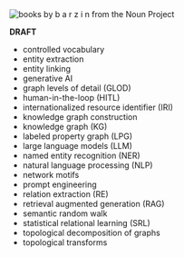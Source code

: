 <img src="../assets/nouns/biblio.png" alt="books by b a r z i n from the Noun Project" />

**DRAFT**

- controlled vocabulary
- entity extraction
- entity linking
- generative AI
- graph levels of detail (GLOD)
- human-in-the-loop (HITL)
- internationalized resource identifier (IRI)
- knowledge graph construction
- knowledge graph (KG)
- labeled property graph (LPG)
- large language models (LLM)
- named entity recognition (NER)
- natural language processing (NLP)
- network motifs
- prompt engineering
- relation extraction (RE)
- retrieval augmented generation (RAG)
- semantic random walk
- statistical relational learning (SRL)
- topological decomposition of graphs
- topological transforms

